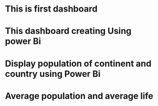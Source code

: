 # This is first dashboard
# This dashboard creating Using power Bi 
# Display population of continent and country using Power Bi
# Average population and average life 


